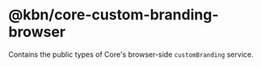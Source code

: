 # @kbn/core-custom-branding-browser

Contains the public types of Core's browser-side `customBranding` service.
